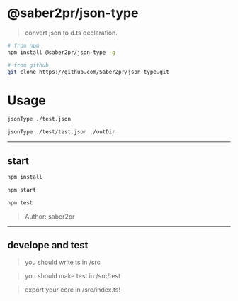 # @saber2pr/json-type

> convert json to d.ts declaration.

```bash
# from npm
npm install @saber2pr/json-type -g

# from github
git clone https://github.com/Saber2pr/json-type.git
```

# Usage

```bash
jsonType ./test.json

jsonType ./test/test.json ./outDir

```

---

## start

```bash
npm install
```

```bash
npm start

npm test

```

> Author: saber2pr

---

## develope and test

> you should write ts in /src

> you should make test in /src/test

> export your core in /src/index.ts!
